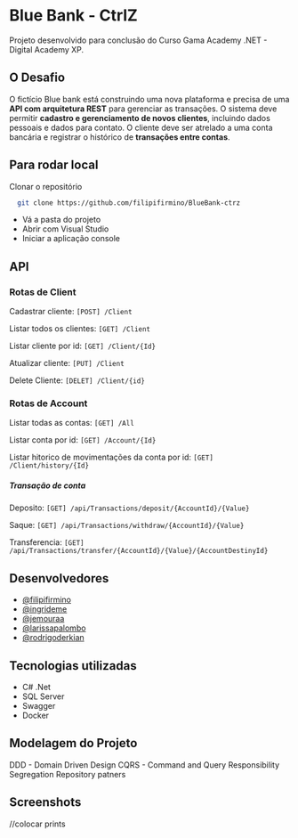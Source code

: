 # Blue Bank - CtrlZ

Projeto desenvolvido para conclusão do Curso Gama Academy .NET - Digital Academy XP.

## O Desafio

O fictício Blue bank está construindo uma nova plataforma e precisa 
de uma **API com arquitetura REST** para gerenciar as transações. 
O sistema deve permitir **cadastro e gerenciamento de novos clientes**, incluindo dados pessoais e dados para contato. O cliente deve ser atrelado a uma conta bancária e registrar o histórico de **transações entre contas**.


## Para rodar local

Clonar o repositório
```bash
  git clone https://github.com/filipifirmino/BlueBank-ctrz
```

* Vá a pasta do projeto
* Abrir com Visual Studio
* Iniciar a aplicação console

## API 


### Rotas de Client
Cadastrar cliente:
``[POST] /Client``

Listar todos os clientes:
``[GET] /Client``

Listar cliente por id:
``[GET] /Client/{Id}``

Atualizar cliente:
``[PUT] /Client``

Delete Cliente:
``[DELET] /Client/{id}``


### Rotas de Account
Listar todas as contas:
``[GET] /All``

Listar conta por id:
``[GET] /Account/{Id}``

Listar hitorico de movimentações da conta por id:
``[GET] /Client/history/{Id}``

##### Transação de conta
Deposito:
``[GET] /api/Transactions/deposit/{AccountId}/{Value}``

Saque:
``[GET] /api/Transactions/withdraw/{AccountId}/{Value}``

Transferencia:
``[GET] /api/Transactions/transfer/{AccountId}/{Value}/{AccountDestinyId}``


## Desenvolvedores

- [@filipifirmino](https://github.com/filipifirmino)
- [@ingrideme](https://www.github.com/ingrideme)
- [@jemouraa](https://www.github.com/jemouraa)
- [@larissapalombo](https://www.github.com/larissapalombo)
- [@rodrigoderkian](https://www.github.com/rodrigoderkian)

## Tecnologias utilizadas

* C# .Net
* SQL Server
* Swagger
* Docker

## Modelagem do Projeto

DDD - Domain Driven Design
CQRS - Command and Query Responsibility Segregation
Repository patners 

## Screenshots

//colocar prints
